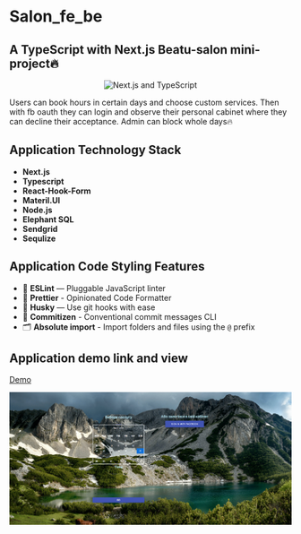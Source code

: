 # Salon_fe_be

## A TypeScript with Next.js Beatu-salon mini-project🔥 

<p align="center">
  <img src="https://user-images.githubusercontent.com/26466516/107675802-36216b80-6c77-11eb-8db1-4d3407dc53d9.png" alt="Next.js and TypeScript">
</p>


Users can book hours in certain days and choose custom services. Then with fb oauth they can login and observe their personal
cabinet where they can decline their acceptance. Admin can block whole days🔥 

## Application Technology Stack
- **Next.js**
- **Typescript**
- **React-Hook-Form**
- **Materil.UI**
- **Node.js**
- **Elephant SQL**
- **Sendgrid**
- **Sequlize**

## Application Code Styling Features
- 📏 **ESLint** — Pluggable JavaScript linter
- 💖 **Prettier** - Opinionated Code Formatter
- 🐶 **Husky** — Use git hooks with ease
- 📄 **Commitizen** - Conventional commit messages CLI
- 🗂 **Absolute import** - Import folders and files using the `@` prefix

## Application demo link and view
[Demo](http://ec2-3-121-181-107.eu-central-1.compute.amazonaws.com:8000/)


<img src="/docs/demo.png"/>
